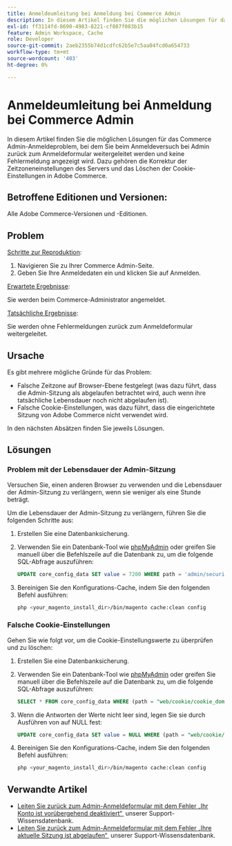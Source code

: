 ```yaml
---
title: Anmeldeumleitung bei Anmeldung bei Commerce Admin
description: In diesem Artikel finden Sie die möglichen Lösungen für das Commerce Admin-Anmeldeproblem, bei dem Sie beim Anmeldeversuch bei Admin zurück zum Anmeldeformular weitergeleitet werden und keine Fehlermeldung angezeigt wird. Dazu gehören die Korrektur der Zeitzoneneinstellungen des Servers und das Löschen der Cookie-Einstellungen in Adobe Commerce.
exl-id: ff3114fd-8690-4983-8221-cf807f083b15
feature: Admin Workspace, Cache
role: Developer
source-git-commit: 2aeb2355b74d1cdfc62b5e7c5aa04fcd0a654733
workflow-type: tm+mt
source-wordcount: '403'
ht-degree: 0%

---
```


# Anmeldeumleitung bei Anmeldung bei Commerce Admin

In diesem Artikel finden Sie die möglichen Lösungen für das Commerce Admin-Anmeldeproblem, bei dem Sie beim Anmeldeversuch bei Admin zurück zum Anmeldeformular weitergeleitet werden und keine Fehlermeldung angezeigt wird. Dazu gehören die Korrektur der Zeitzoneneinstellungen des Servers und das Löschen der Cookie-Einstellungen in Adobe Commerce.

## Betroffene Editionen und Versionen:

Alle Adobe Commerce-Versionen und -Editionen.

## Problem

<u>Schritte zur Reproduktion</u>:

1. Navigieren Sie zu Ihrer Commerce Admin-Seite.
1. Geben Sie Ihre Anmeldedaten ein und klicken Sie auf Anmelden.

<u>Erwartete Ergebnisse</u>:

Sie werden beim Commerce-Administrator angemeldet.

<u>Tatsächliche Ergebnisse</u>:

Sie werden ohne Fehlermeldungen zurück zum Anmeldeformular weitergeleitet.

## Ursache

Es gibt mehrere mögliche Gründe für das Problem:

* Falsche Zeitzone auf Browser-Ebene festgelegt (was dazu führt, dass die Admin-Sitzung als abgelaufen betrachtet wird, auch wenn ihre tatsächliche Lebensdauer noch nicht abgelaufen ist).
* Falsche Cookie-Einstellungen, was dazu führt, dass die eingerichtete Sitzung von Adobe Commerce nicht verwendet wird.

In den nächsten Absätzen finden Sie jeweils Lösungen.

## Lösungen

### Problem mit der Lebensdauer der Admin-Sitzung

Versuchen Sie, einen anderen Browser zu verwenden und die Lebensdauer der Admin-Sitzung zu verlängern, wenn sie weniger als eine Stunde beträgt.

Um die Lebensdauer der Admin-Sitzung zu verlängern, führen Sie die folgenden Schritte aus:

1. Erstellen Sie eine Datenbanksicherung.
1. Verwenden Sie ein Datenbank-Tool wie [phpMyAdmin](https://experienceleague.adobe.com/de/docs/commerce-operations/installation-guide/prerequisites/optional-software#phpmyadmin) oder greifen Sie manuell über die Befehlszeile auf die Datenbank zu, um die folgende SQL-Abfrage auszuführen:

   ```sql
   UPDATE core_config_data SET value = 7200 WHERE path = 'admin/security/session_lifetime';
   ```

1. Bereinigen Sie den Konfigurations-Cache, indem Sie den folgenden Befehl ausführen:

   ```bash
   php <your_magento_install_dir>/bin/magento cache:clean config
   ```

### Falsche Cookie-Einstellungen

Gehen Sie wie folgt vor, um die Cookie-Einstellungswerte zu überprüfen und zu löschen:

1. Erstellen Sie eine Datenbanksicherung.
1. Verwenden Sie ein Datenbank-Tool wie [phpMyAdmin](https://experienceleague.adobe.com/de/docs/commerce-operations/installation-guide/prerequisites/optional-software#phpmyadmin) oder greifen Sie manuell über die Befehlszeile auf die Datenbank zu, um die folgende SQL-Abfrage auszuführen:

   ```sql
   SELECT * FROM core_config_data WHERE (path = "web/cookie/cookie_domain" OR path = "web/cookie/cookie_path");
   ```

1. Wenn die Antworten der Werte nicht leer sind, legen Sie sie durch Ausführen von auf NULL fest:

   ```sql
   UPDATE core_config_data SET value = NULL WHERE (path = "web/cookie/cookie_domain" OR path = "web/cookie/cookie_path");
   ```

1. Bereinigen Sie den Konfigurations-Cache, indem Sie den folgenden Befehl ausführen:

   ```bash
   php <your_magento_install_dir>/bin/magento cache:clean config
   ```

## Verwandte Artikel

* [Leiten Sie zurück zum Admin-Anmeldeformular mit dem Fehler „Ihr Konto ist vorübergehend deaktiviert“ &#x200B;](/help/troubleshooting/miscellaneous/redirect-back-to-the-admin-login-form-with-your-account-is-temporarily-disabled-error.md) unserer Support-Wissensdatenbank.
* [Leiten Sie zurück zum Admin-Anmeldeformular mit dem Fehler „Ihre aktuelle Sitzung ist abgelaufen“ &#x200B;](/help/troubleshooting/miscellaneous/redirect-back-to-the-admin-login-form-with-your-current-session-has-been-expired-error.md) unserer Support-Wissensdatenbank.
